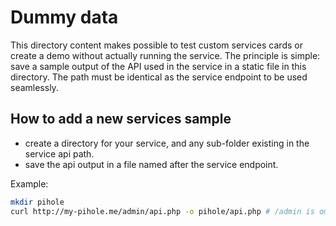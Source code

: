 # Dummy data

This directory content makes possible to test custom services cards or create a demo without actually running the service.
The principle is simple: save a sample output of the API used in the service in a static file in this directory. The path must be identical as the service endpoint to be used seamlessly.

## How to add a new services sample

- create a directory for your service, and any sub-folder existing in the service api path.
- save the api output in a file named after the service endpoint.

Example:

```sh
mkdir pihole
curl http://my-pihole.me/admin/api.php -o pihole/api.php # /admin is omited because for PiHole, the implementation expect it to be in the base url (`url` or `endpoint` property)
```
